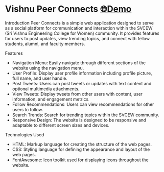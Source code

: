 # Vishnu Peer Connects  [  🌐Demo](https://vishnupeerconnects.netlify.app/)

Introduction
Peer Connects is a simple web application designed to serve as a social platform for communication and interaction within the SVCEW (Sri Vishnu Engineering College for Women) community. It provides features for users to post updates, view trending topics, and connect with fellow students, alumni, and faculty members.

Features
- Navigation Menu: Easily navigate through different sections of the website using the navigation menu.
- User Profile: Display user profile information including profile picture, full name, and user handle.
- Post Tweets: Users can post tweets or updates with text content and optional multimedia attachments.
- View Tweets: Display tweets from other users with content, user information, and engagement metrics.
- Follow Recommendations: Users can view recommendations for other users to follow.
- Search Trends: Search for trending topics within the SVCEW community.
- Responsive Design: The website is designed to be responsive and adaptable to different screen sizes and devices.

Technologies Used
- HTML: Markup language for creating the structure of the web pages.
- CSS: Styling language for defining the appearance and layout of the web pages.
- FontAwesome: Icon toolkit used for displaying icons throughout the website.
  
